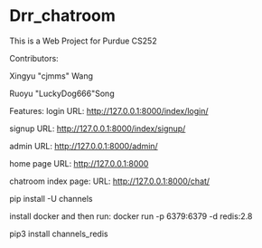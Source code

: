 # Drr_chatroom

This is a Web Project for Purdue CS252

Contributors:

Xingyu "cjmms" Wang

Ruoyu "LuckyDog666"Song


Features:
login     URL: http://127.0.0.1:8000/index/login/

signup    URL: http://127.0.0.1:8000/index/signup/

admin     URL: http://127.0.0.1:8000/admin/

home page URL: http://127.0.0.1:8000

chatroom index page:
          URL: http://127.0.0.1:8000/chat/


pip install -U channels

install docker and then run:
docker run -p 6379:6379 -d redis:2.8

pip3 install channels_redis
